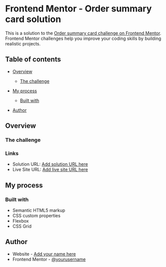 # Frontend Mentor - Order summary card solution

This is a solution to the [Order summary card challenge on Frontend Mentor](https://www.frontendmentor.io/challenges/order-summary-component-QlPmajDUj). Frontend Mentor challenges help you improve your coding skills by building realistic projects.

## Table of contents

- [Overview](#overview)

  - [The challenge](#the-challenge)

- [My process](#my-process)
  - [Built with](#built-with)
- [Author](#author)

## Overview

### The challenge

### Links

- Solution URL: [Add solution URL here](https://your-solution-url.com)
- Live Site URL: [Add live site URL here](https://order-summary-ab.netlify.app/)

## My process

### Built with

- Semantic HTML5 markup
- CSS custom properties
- Flexbox
- CSS Grid

## Author

- Website - [Add your name here](https://www.your-site.com)
- Frontend Mentor - [@yourusername](https://www.frontendmentor.io/profile/yourusername)
